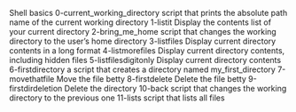 Shell basics
0-current_working_directory script that prints the absolute path name of the current working directory
1-listit Display the contents list of your current directory
2-bring_me_home script that changes the working directory to the user’s home directory
3-listfiles Display current directory contents in a long format
4-listmorefiles Display current directory contents, including hidden files
5-listfilesdigitonly Display current directory contents
6-firstdirectory a script that creates a directory named my_first_directory
7-movethatfile Move the file betty
8-firstdelete Delete the file betty
9-firstdirdeletion Delete the directory
10-back script that changes the working directory to the previous one
11-lists script that lists all files
